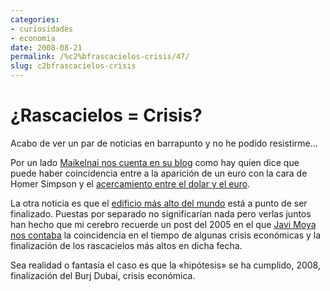 ```yaml
---
categories:
- curiosidades
- economia
date: 2008-08-21
permalink: /%c2%bfrascacielos-crisis/47/
slug: c2bfrascacielos-crisis
---
```


# ¿Rascacielos = Crisis?

Acabo de ver un par de noticias en barrapunto y no he podido resistirme…

Por un lado [Maikelnai nos cuenta en su blog](http://www.maikelnai.es/2008/08/14/historia-de-un-euro/trackback/) como hay quien dice que puede haber coincidencia entre a la aparición de un euro con la cara de Homer Simpson y el [acercamiento entre el dolar y el euro](http://ipezone.blogspot.com/2008/08/dropping-euro-doh-curse-of-homer.html).

La otra noticia es que el [edificio más alto del mundo](http://barrapunto.com/article.pl?sid=08/08/20/1152219) está a punto de ser finalizado. Puestas por separado no significarían nada pero verlas juntos han hecho que mi cerebro recuerde un post del 2005 en el que [Javi Moya nos contaba](http://javimoya.com/blog/2005/10/31/rascacielos-mas-grande-sera-la-caida/trackback/) la coincidencia en el tiempo de algunas crisis económicas y la finalización de los rascacielos más altos en dicha fecha.

Sea realidad o fantasía el caso es que la «hipótesis» se ha cumplido, 2008, finalización del Burj Dubai, crisis económica.